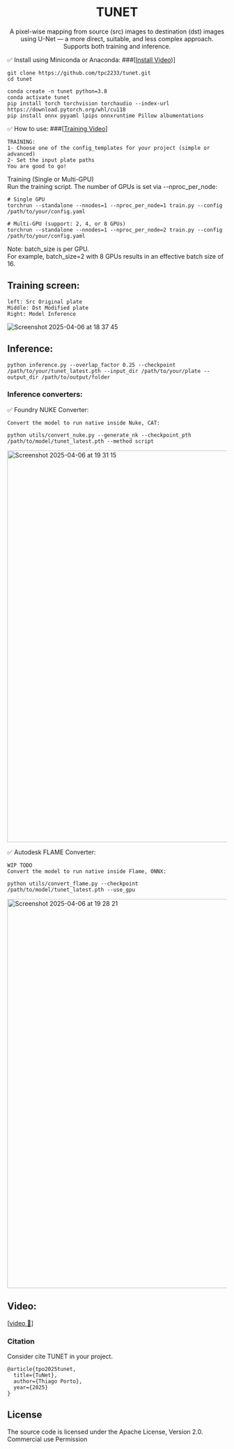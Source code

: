 <div align="center">

# TUNET
A pixel-wise mapping from source (src) images to destination (dst) images using U-Net — a more direct, suitable, and less complex approach. 
Supports both training and inference.


</div>






✅ Install using Miniconda or Anaconda:
###[[Install Video](https://youtu.be/QaAca_LiwKc))]

```
git clone https://github.com/tpc2233/tunet.git
cd tunet

conda create -n tunet python=3.8
conda activate tunet
pip install torch torchvision torchaudio --index-url https://download.pytorch.org/whl/cu118
pip install onnx pyyaml lpips onnxruntime Pillow albumentations
```

✅ How to use: 
###[[Training Video](https://youtu.be/gRwQRJPaX7U)] 
```
TRAINING:
1- Choose one of the config_templates for your project (simple or advanced)
2- Set the input plate paths 
You are good to go!
```

Training (Single or Multi-GPU)  
Run the training script. The number of GPUs is set via --nproc_per_node:
```
# Single GPU
torchrun --standalone --nnodes=1 --nproc_per_node=1 train.py --config /path/to/your/config.yaml

# Multi-GPU (support: 2, 4, or 8 GPUs)
torchrun --standalone --nnodes=1 --nproc_per_node=2 train.py --config /path/to/your/config.yaml

```


Note:
batch_size is per GPU.  
For example, batch_size=2 with 8 GPUs results in an effective batch size of 16.



## Training screen:
```
left: Src Original plate
Middle: Dst Modified plate
Right: Model Inference 
```
![Screenshot 2025-04-06 at 18 37 45](https://github.com/user-attachments/assets/bc4ab4b4-d636-4b7b-9003-aaed1b213d02)




## Inference:
```
python inference.py --overlap_factor 0.25 --checkpoint /path/to/your/tunet_latest.pth --input_dir /path/to/your/plate --output_dir /path/to/output/folder
```

### Inference converters:

✅ Foundry NUKE Converter:
```
Convert the model to run native inside Nuke, CAT:

python utils/convert_nuke.py --generate_nk --checkpoint_pth /path/to/model/tunet_latest.pth --method script
```
<img width="899" alt="Screenshot 2025-04-06 at 19 31 15" src="https://github.com/user-attachments/assets/e8b4c620-93a3-4f50-8789-09f88326c2b6" />



✅ Autodesk FLAME Converter:
```
WIP TODO
Convert the model to run native inside Flame, ONNX:

python utils/convert_flame.py --checkpoint /path/to/model/tunet_latest.pth --use_gpu
```
<img width="893" alt="Screenshot 2025-04-06 at 19 28 21" src="https://github.com/user-attachments/assets/0eec9a04-eb3b-4e1a-94bb-b23f9d441690" />


## Video:
[[video 🤗](https://youtu.be/UyMq0bsny-A)]


### Citation

Consider cite TUNET in your project.
```
@article{tpo2025tunet,
  title={TuNet},
  author={Thiago Porto},
  year={2025}
}
```

## License

The source code is licensed under the Apache License, Version 2.0.
Commercial use Permission 

